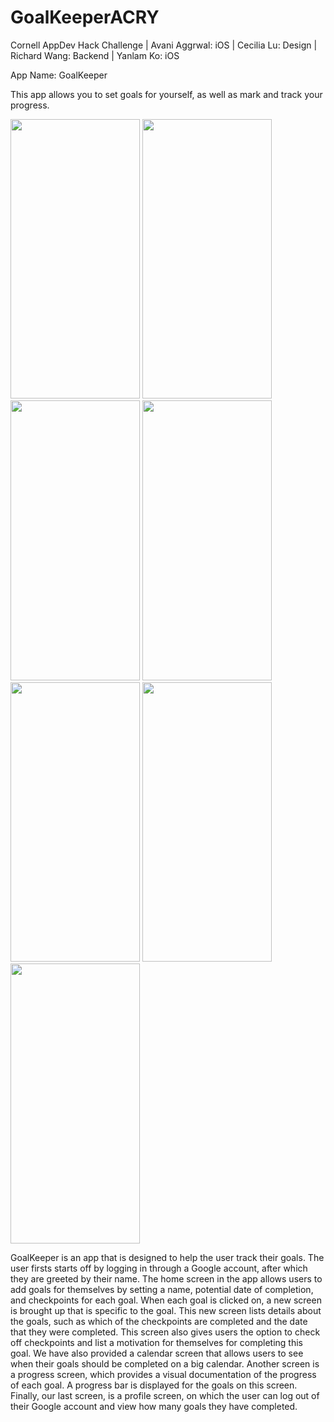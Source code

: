 # GoalKeeperACRY
Cornell AppDev Hack Challenge | 
Avani Aggrwal: iOS | 
Cecilia Lu: Design | 
Richard Wang: Backend | 
Yanlam Ko: iOS


App Name: GoalKeeper 

This app allows you to set goals for yourself, as well as mark and track your progress.


<img src="https://github.com/YKo20010/GoalKeeperACRY/blob/master/screenshots/LoginView.png" width="207" height="447.5" />
<img src="https://github.com/YKo20010/GoalKeeperACRY/blob/master/screenshots/LoadView.png" width="207" height="447.5" />
<img src="https://github.com/YKo20010/GoalKeeperACRY/blob/master/screenshots/HomeView.png" width="207" height="447.5" />
<img src="https://github.com/YKo20010/GoalKeeperACRY/blob/master/screenshots/DeleteView.png" width="207" height="447.5" />
<img src="https://github.com/YKo20010/GoalKeeperACRY/blob/master/screenshots/CalendarView.png" width="207" height="447.5" />
<img src="https://github.com/YKo20010/GoalKeeperACRY/blob/master/screenshots/CalendarView2.png" width="207" height="447.5" />
<img src="https://github.com/YKo20010/GoalKeeperACRY/blob/master/screenshots/ProgressView.png" width="207" height="447.5" />


GoalKeeper is an app that is designed to help the user track their goals. The user firsts starts off by logging in through a Google account, after which they are greeted by their name. The home screen in the app allows users to add goals for themselves by setting a name, potential date of completion, and checkpoints for each goal. When each goal is clicked on, a new screen is brought up that is specific to the goal. This new screen lists details about the goals, such as which of the checkpoints are completed and the date that they were completed. This screen also gives users the option to check off checkpoints and list a motivation for themselves for completing this goal. We have also provided a calendar screen that allows users to see when their goals should be completed on a big calendar. Another screen is a progress screen, which provides a visual documentation of the progress of each goal. A progress bar is displayed for the goals on this screen. Finally, our last screen, is a profile screen, on which the user can log out of their Google account and view how many goals they have completed. 
